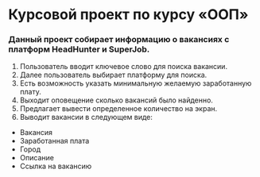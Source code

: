 # Курсовой проект по курсу «ООП»

### Данный проект собирает информацию о вакансиях с платформ HeadHunter и SuperJob.

1. Пользователь вводит ключевое слово для поиска вакансии.
2. Далее пользователь выбирает платформу для поиска.
3. Есть возможность указать минимальную желаемую заработанную плату.
4. Выходит оповещение сколько вакансий было найденно.
5. Предлагает вывести определенное количество на экран.
6. Выводит вакансии в следующем виде:
  - Вакансия
  - Заработанная плата
  - Город
  - Описание
  - Ссылка на вакансию
